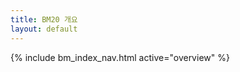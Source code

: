 ```yaml
---
title: BM20 개요
layout: default
---
```

{% include bm_index_nav.html active="overview" %}

<div id="bm20" style="height:380px; max-width:1000px; margin:24px 0;"></div>
<div id="bm20-meta" style="font:12px/1.6 system-ui,sans-serif;color:#666;"></div>

<script src="https://cdn.jsdelivr.net/npm/echarts@5"></script>
<script>
const CSV_URL="https://docs.google.com/spreadsheets/d/e/2PACX-1vTndyrPd3WWwFtfzv2CZxJeDcH-l8ibQIdO5ouYS4HsaGpbeXQQbs6WEr9qPqqZbRoT6cObdFxJpief/pub?gid=720141148&single=true&output=csv";
async function fetchCsv(){const u=CSV_URL+(CSV_URL.includes('?')?'&':'?')+'v='+Date.now();const r=await fetch(u,{cache:'no-store'});if(!r.ok)throw new Error(r.status);return r.text();}
function parseCsv(t){const L=t.trim().split(/\r?\n/);const h=L.shift().split(",");const iD=h.indexOf("date"),iV=h.indexOf("index"),iU=h.indexOf("updated_at");
  return L.map(l=>{const c=l.split(",");const v=parseFloat((c[iV]||"").replace(/"/g,""));return{date:c[iD],value:Number.isFinite(v)?v:null,updated:iU>=0?c[iU]:null};}).filter(r=>r.value!==null);}
function render(rows){const ch=echarts.init(document.getElementById('bm20'));ch.setOption({tooltip:{trigger:'axis',valueFormatter:v=>typeof v==='number'?v.toFixed(2):v},
  grid:{left:48,right:24,top:24,bottom:56},xAxis:{type:'time'},yAxis:{type:'value',scale:true},
  dataZoom:[{type:'inside'},{type:'slider',bottom:18}],
  series:[{type:'line',showSymbol:false,smooth:true,data:rows.map(r=>[r.date,r.value])}]});
  const last=rows.at(-1);document.getElementById('bm20-meta').textContent=`Last: ${last?.date} | Index: ${last?.value?.toFixed(2)} | Updated: ${last?.updated??'-'}`;
  addEventListener('resize',()=>ch.resize());}
fetchCsv().then(parseCsv).then(render).catch(e=>{document.getElementById('bm20-meta').textContent='로드 실패: '+e.message;});
</script>
